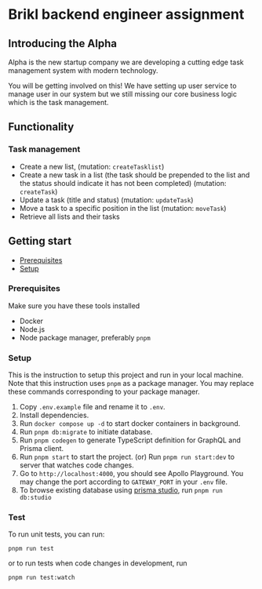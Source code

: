 # Brikl backend engineer assignment

## Introducing the Alpha

Alpha is the new startup company we are developing a cutting edge task management system with modern technology.

You will be getting involved on this! We have setting up user service to manage user in our system but we still missing our core business logic which is the task management.

## Functionality

### Task management

- Create a new list, (mutation: `createTasklist`)
- Create a new task in a list (the task should be prepended to the list and the
  status should indicate it has not been completed) (mutation: `createTask`)
- Update a task (title and status) (mutation: `updateTask`)
- Move a task to a specific position in the list (mutation: `moveTask`)
- Retrieve all lists and their tasks

## Getting start

- [Prerequisites](#prerequisites)
- [Setup](#setup)

### Prerequisites

Make sure you have these tools installed

- Docker
- Node.js
- Node package manager, preferably `pnpm`

### Setup

This is the instruction to setup this project and run in your local machine. Note that this instruction uses `pnpm` as a package manager. You may replace these commands corresponding to your package manager.

1. Copy `.env.example` file and rename it to `.env`.
2. Install dependencies.
3. Run `docker compose up -d` to start docker containers in background.
4. Run `pnpm db:migrate` to initiate database.
5. Run `pnpm codegen` to generate TypeScript definition for GraphQL and Prisma client.
6. Run `pnpm start` to start the project. (or) Run `pnpm run start:dev` to server that watches code changes.
7. Go to `http://localhost:4000`, you should see Apollo Playground. You may change the port according to `GATEWAY_PORT` in your `.env` file.
8. To browse existing database using [prisma studio](https://www.prisma.io/studio), run `pnpm run db:studio`

### Test
To run unit tests, you can run:
```
pnpm run test
```
or to run tests when code changes in development, run
```
pnpm run test:watch
```